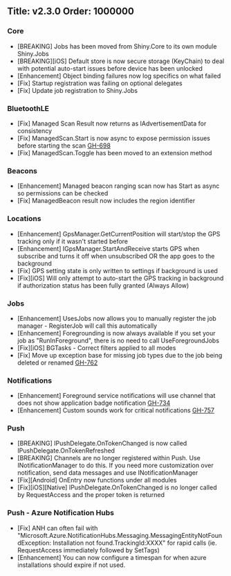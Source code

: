 Title: v2.3.0
Order: 1000000
---

### Core
* [BREAKING] Jobs has been moved from Shiny.Core to its own module Shiny.Jobs
* [BREAKING][iOS] Default store is now secure storage (KeyChain) to deal with potential auto-start issues before device has been unlocked
* [Enhancement] Object binding failures now log specifics on what failed
* [Fix] Startup registration was failing on optional delegates
* [Fix] Update job registration to Shiny.Jobs

### BluetoothLE
* [Fix] Managed Scan Result now returns as IAdvertisementData for consistency
* [Fix] ManagedScan.Start is now async to expose permission issues before starting the scan [GH-698](https://github.com/shinyorg/shiny/issues/698)
* [Fix] ManagedScan.Toggle has been moved to an extension method

### Beacons
* [Enhancement] Managed beacon ranging scan now has Start as async so permissions can be checked
* [Fix] ManagedBeacon result now includes the region identifier

### Locations
* [Enhancement] GpsManager.GetCurrentPosition will start/stop the GPS tracking only if it wasn't started before
* [Enhancement] IGpsManager.StartAndReceive starts GPS when subscribe and turns it off when unsubscribed OR the app goes to the background
* [Fix] GPS setting state is only written to settings if background is used
* [Fix][iOS] Will only attempt to auto-start the GPS tracking in background if authorization status has been fully granted (Always Allow)

### Jobs
* [Enhancement] UsesJobs now allows you to manually register the job manager - RegisterJob will call this automatically
* [Enhancement] Foregrounding is now always available if you set your job as "RunInForeground", there is no need to call UseForegroundJobs
* [Fix][iOS] BGTasks - Correct filters applied to all modes
* [Fix] Move up exception base for missing job types due to the job being deleted or renamed [GH-762](https://github.com/shinyorg/shiny/issues/762)

### Notifications
* [Enhancement] Foreground service notifications will use channel that does not show application badge notification [GH-734](https://github.com/shinyorg/shiny/issues/734)
* [Enhancement] Custom sounds work for critical notifications [GH-757](https://github.com/shinyorg/shiny/pull/757)

### Push
* [BREAKING] IPushDelegate.OnTokenChanged is now called IPushDelegate.OnTokenRefreshed
* [BREAKING] Channels are no longer registered within Push.  Use INotificationManager to do this.  If you need more customization over notification, send data messages and use INotificationManager
* [Fix][Android] OnEntry now functions under all modules
* [Fix][iOS][Native] IPushDelegate.OnTokenChanged is no longer called by RequestAccess and the proper token is returned

### Push - Azure Notification Hubs
* [Fix] ANH can often fail with "Microsoft.Azure.NotificationHubs.Messaging.MessagingEntityNotFoundException: Installation not found.TrackingId:XXXX" for rapid calls (ie. RequestAccess immediately followed by SetTags)
* [Enhancement] You can now configure a timespan for when azure installations should expire if not used. 